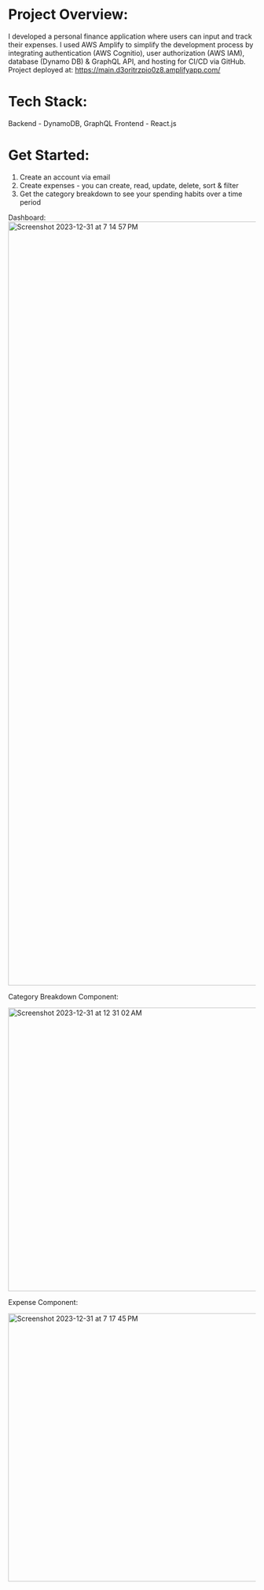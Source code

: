 # Project Overview:

I developed a personal finance application where users can input and track their expenses. I used AWS Amplify to simplify the development process by integrating authentication (AWS Cognitio), user authorization (AWS IAM), database (Dynamo DB) & GraphQL API, and hosting for CI/CD via GitHub. Project deployed at: https://main.d3oritrzpio0z8.amplifyapp.com/ 

# Tech Stack:

Backend - DynamoDB, GraphQL
Frontend - React.js

# Get Started:

1) Create an account via email
2) Create expenses - you can create, read, update, delete, sort & filter
3) Get the category breakdown to see your spending habits over a time period


Dashboard:
<img width="1552" alt="Screenshot 2023-12-31 at 7 14 57 PM" src="https://github.com/ThomasDillard1/amplify-budget/assets/67171872/b3434adb-cad0-4ed7-aa25-a7cdc65522ee">

Category Breakdown Component:

<img width="576" alt="Screenshot 2023-12-31 at 12 31 02 AM" src="https://github.com/ThomasDillard1/amplify-budget/assets/67171872/609b49fc-9eb3-4ecd-a46c-c57211705c75">

Expense Component:

<img width="545" alt="Screenshot 2023-12-31 at 7 17 45 PM" src="https://github.com/ThomasDillard1/amplify-budget/assets/67171872/47fcb50d-c4de-4bf9-9a1f-dc3b05c67f86">
